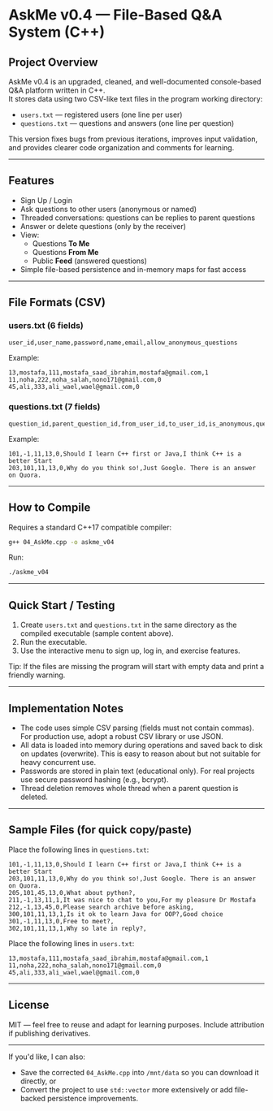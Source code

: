 # AskMe v0.4 — File-Based Q&A System (C++)

## Project Overview

AskMe v0.4 is an upgraded, cleaned, and well-documented console-based Q&A platform written in C++.  
It stores data using two CSV-like text files in the program working directory:

- `users.txt` — registered users (one line per user)
- `questions.txt` — questions and answers (one line per question)

This version fixes bugs from previous iterations, improves input validation, and provides clearer code organization and comments for learning.

---

## Features

- Sign Up / Login
- Ask questions to other users (anonymous or named)
- Threaded conversations: questions can be replies to parent questions
- Answer or delete questions (only by the receiver)
- View:
  - Questions **To Me**
  - Questions **From Me**
  - Public **Feed** (answered questions)
- Simple file-based persistence and in-memory maps for fast access

---

## File Formats (CSV)

### users.txt (6 fields)
```
user_id,user_name,password,name,email,allow_anonymous_questions
```

Example:
```
13,mostafa,111,mostafa_saad_ibrahim,mostafa@gmail.com,1
11,noha,222,noha_salah,nono171@gmail.com,0
45,ali,333,ali_wael,wael@gmail.com,0
```

### questions.txt (7 fields)
```
question_id,parent_question_id,from_user_id,to_user_id,is_anonymous,question_text,answer_text
```

Example:
```
101,-1,11,13,0,Should I learn C++ first or Java,I think C++ is a better Start
203,101,11,13,0,Why do you think so!,Just Google. There is an answer on Quora.
```

---

## How to Compile

Requires a standard C++17 compatible compiler:

```bash
g++ 04_AskMe.cpp -o askme_v04
```

Run:

```bash
./askme_v04
```

---

## Quick Start / Testing

1. Create `users.txt` and `questions.txt` in the same directory as the compiled executable (sample content above).
2. Run the executable.
3. Use the interactive menu to sign up, log in, and exercise features.

Tip: If the files are missing the program will start with empty data and print a friendly warning.

---

## Implementation Notes

- The code uses simple CSV parsing (fields must not contain commas). For production use, adopt a robust CSV library or use JSON.
- All data is loaded into memory during operations and saved back to disk on updates (overwrite). This is easy to reason about but not suitable for heavy concurrent use.
- Passwords are stored in plain text (educational only). For real projects use secure password hashing (e.g., bcrypt).
- Thread deletion removes whole thread when a parent question is deleted.

---

## Sample Files (for quick copy/paste)

Place the following lines in `questions.txt`:

```
101,-1,11,13,0,Should I learn C++ first or Java,I think C++ is a better Start
203,101,11,13,0,Why do you think so!,Just Google. There is an answer on Quora.
205,101,45,13,0,What about python?,
211,-1,13,11,1,It was nice to chat to you,For my pleasure Dr Mostafa
212,-1,13,45,0,Please search archive before asking,
300,101,11,13,1,Is it ok to learn Java for OOP?,Good choice
301,-1,11,13,0,Free to meet?,
302,101,11,13,1,Why so late in reply?,
```

Place the following lines in `users.txt`:

```
13,mostafa,111,mostafa_saad_ibrahim,mostafa@gmail.com,1
11,noha,222,noha_salah,nono171@gmail.com,0
45,ali,333,ali_wael,wael@gmail.com,0
```

---

## License

MIT — feel free to reuse and adapt for learning purposes. Include attribution if publishing derivatives.

---

If you'd like, I can also:
- Save the corrected `04_AskMe.cpp` into `/mnt/data` so you can download it directly, or
- Convert the project to use `std::vector` more extensively or add file-backed persistence improvements.

